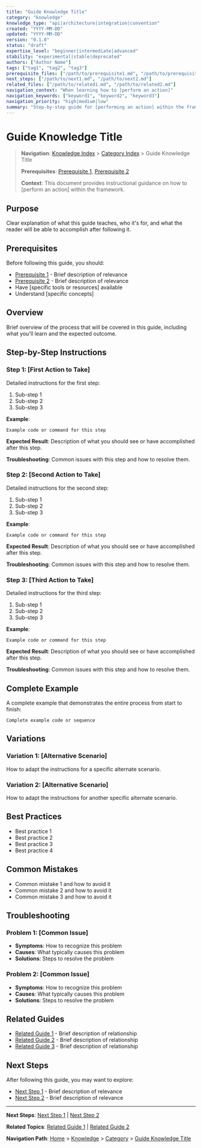 ```yaml
---
title: "Guide Knowledge Title"
category: "knowledge"
knowledge_type: "api|architecture|integration|convention"
created: "YYYY-MM-DD"
updated: "YYYY-MM-DD"
version: "0.1.0"
status: "draft"
expertise_level: "beginner|intermediate|advanced"
stability: "experimental|stable|deprecated"
authors: ["Author Name"]
tags: ["tag1", "tag2", "tag3"]
prerequisite_files: ["/path/to/prerequisite1.md", "/path/to/prerequisite2.md"]
next_steps: ["/path/to/next1.md", "/path/to/next2.md"]
related_files: ["/path/to/related1.md", "/path/to/related2.md"]
navigation_context: "When learning how to [perform an action]"
navigation_keywords: ["keyword1", "keyword2", "keyword3"]
navigation_priority: "high|medium|low"
summary: "Step-by-step guide for [performing an action] within the framework (max 150 chars)"
---
```


# Guide Knowledge Title

> **Navigation**: [Knowledge Index](/knowledge/index.md) > [Category Index](/knowledge/category/index.md) > Guide Knowledge Title
>
> **Prerequisites**: [Prerequisite 1](/path/to/prerequisite1.md), [Prerequisite 2](/path/to/prerequisite2.md)
>
> **Context**: This document provides instructional guidance on how to [perform an action] within the framework.

## Purpose

Clear explanation of what this guide teaches, who it's for, and what the reader will be able to accomplish after following it.

## Prerequisites

Before following this guide, you should:

- [Prerequisite 1](/path/to/prerequisite1.md) - Brief description of relevance
- [Prerequisite 2](/path/to/prerequisite2.md) - Brief description of relevance
- Have [specific tools or resources] available
- Understand [specific concepts]

## Overview

Brief overview of the process that will be covered in this guide, including what you'll learn and the expected outcome.

## Step-by-Step Instructions

### Step 1: [First Action to Take]

Detailed instructions for the first step:

1. Sub-step 1
2. Sub-step 2
3. Sub-step 3

**Example**:
```
Example code or command for this step
```

**Expected Result**: Description of what you should see or have accomplished after this step.

**Troubleshooting**: Common issues with this step and how to resolve them.

### Step 2: [Second Action to Take]

Detailed instructions for the second step:

1. Sub-step 1
2. Sub-step 2
3. Sub-step 3

**Example**:
```
Example code or command for this step
```

**Expected Result**: Description of what you should see or have accomplished after this step.

**Troubleshooting**: Common issues with this step and how to resolve them.

### Step 3: [Third Action to Take]

Detailed instructions for the third step:

1. Sub-step 1
2. Sub-step 2
3. Sub-step 3

**Example**:
```
Example code or command for this step
```

**Expected Result**: Description of what you should see or have accomplished after this step.

**Troubleshooting**: Common issues with this step and how to resolve them.

## Complete Example

A complete example that demonstrates the entire process from start to finish:

```
Complete example code or sequence
```

## Variations

### Variation 1: [Alternative Scenario]

How to adapt the instructions for a specific alternate scenario.

### Variation 2: [Alternative Scenario]

How to adapt the instructions for another specific alternate scenario.

## Best Practices

- Best practice 1
- Best practice 2
- Best practice 3
- Best practice 4

## Common Mistakes

- Common mistake 1 and how to avoid it
- Common mistake 2 and how to avoid it
- Common mistake 3 and how to avoid it

## Troubleshooting

### Problem 1: [Common Issue]

- **Symptoms**: How to recognize this problem
- **Causes**: What typically causes this problem
- **Solutions**: Steps to resolve the problem

### Problem 2: [Common Issue]

- **Symptoms**: How to recognize this problem
- **Causes**: What typically causes this problem
- **Solutions**: Steps to resolve the problem

## Related Guides

- [Related Guide 1](/path/to/related1.md) - Brief description of relationship
- [Related Guide 2](/path/to/related2.md) - Brief description of relationship
- [Related Guide 3](/path/to/related3.md) - Brief description of relationship

## Next Steps

After following this guide, you may want to explore:

- [Next Step 1](/path/to/next1.md) - Brief description of relevance
- [Next Step 2](/path/to/next2.md) - Brief description of relevance

---

**Next Steps**: [Next Step 1](/path/to/next1.md) | [Next Step 2](/path/to/next2.md)

**Related Topics**: [Related Guide 1](/path/to/related1.md) | [Related Guide 2](/path/to/related2.md)

**Navigation Path**: [Home](/index.md) > [Knowledge](/knowledge/index.md) > [Category](/knowledge/category/index.md) > [Guide Knowledge Title](/knowledge/category/guide-knowledge-title.md)